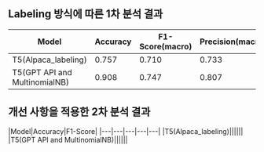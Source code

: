 ## Labeling 방식에 따른 1차 분석 결과
|Model|Accuracy|F1-Score(macro)|Precision(macro)|Recall(macro)|
|---|---|---|---|---|
|T5(Alpaca_labeling)|0.757|0.710|0.733|0.698|
|T5(GPT API and MultinomialNB)|0.908|0.747|0.807|0.723|

## 개선 사항을 적용한 2차 분석 결과
|Model|Accuracy|F1-Score|
|---|---|---|---|---|
|T5(Alpaca_labeling)||||||
|T5(GPT API and MultinomialNB)||||||
